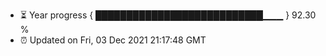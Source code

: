 - ⏳ Year progress { ███████████████████████████▁▁▁ } 92.30 %
- ⏰ Updated on Fri, 03 Dec 2021 21:17:48 GMT

